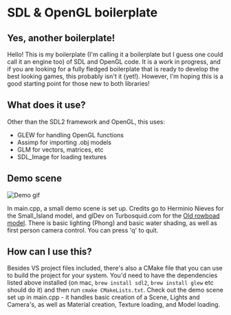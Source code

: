 # SDL & OpenGL boilerplate

## Yes, another boilerplate!
Hello! This is my boilerplate (I'm calling it a boilerplate but I guess one could call it an engine too) of SDL and OpenGL code.
It is a work in progress, and if you are looking for a fully fledged boilerplate that is ready to develop the best looking games, this probably isn't it (yet!). However, I'm hoping this is a good starting point for those new to both libraries!

## What does it use?
Other than the SDL2 framework and OpenGL, this uses:
- GLEW for handling OpenGL functions
- Assimp for importing .obj models
- GLM for vectors, matrices, etc
- SDL_Image for loading textures

## Demo scene
![Demo gif](demo.gif?raw=true "Demo")

In main.cpp, a small demo scene is set up. Credits go to Herminio Nieves for the Small_Island model, and glDev on Turbosquid.com for the [Old rowboad model](https://www.turbosquid.com/FullPreview/Index.cfm/ID/675083). There is basic lighting (Phong) and basic water shading, as well as first person camera control. You can press 'q' to quit.

## How can I use this?
Besides VS project files included, there's also a CMake file that you can use to build the project for your system.
You'd need to have the dependencies listed above installed (on mac, `brew install sdl2`, `brew install glew` etc should do it) and then run `cmake CMakeLists.txt`.
Check out the demo scene set up in main.cpp - it handles basic creation of a Scene, Lights and Camera's, as well as Material creation, Texture loading, and Model loading.
